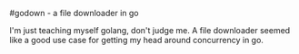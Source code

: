 #godown - a file downloader in go

I'm just teaching myself golang, don't judge me. A file downloader seemed like a good use case for getting my head around concurrency in go.
